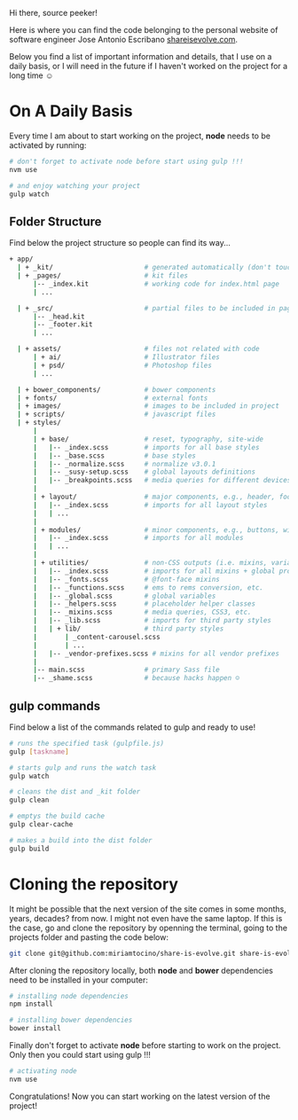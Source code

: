 Hi there, source peeker!

Here is where you can find the code belonging to the personal website of software engineer Jose Antonio Escribano [shareisevolve.com](http://shareisevolve.com/).

Below you find a list of important information and details, that I use on a daily basis, or I will need in the future if I haven't worked on the project for a long time ☺

On A Daily Basis
=======

Every time I am about to start working on the project, **node** needs to be activated by running:

```bash
# don't forget to activate node before start using gulp !!!
nvm use

# and enjoy watching your project
gulp watch
```

## Folder Structure

Find below the project structure so people can find its way...

```bash
+ app/
  | + _kit/                       # generated automatically (don't touch when developing)
  | + _pages/                     # kit files
      |-- _index.kit              # working code for index.html page
      | ...

  | + _src/                       # partial files to be included in pages (includes)
      |-- _head.kit
      |-- _footer.kit
      | ...

  | + assets/                     # files not related with code
      | + ai/                     # Illustrator files
      | + psd/                    # Photoshop files
      | ...

  | + bower_components/           # bower components
  | + fonts/                      # external fonts
  | + images/                     # images to be included in project
  | + scripts/                    # javascript files
  | + styles/
      |
      | + base/                   # reset, typography, site-wide
      |   |-- _index.scss         # imports for all base styles
      |   |-- _base.scss          # base styles
      |   |-- _normalize.scss     # normalize v3.0.1
      |   |-- _susy-setup.scss    # global layouts definitions
      |   |-- _breakpoints.scss   # media queries for different devices
      |
      | + layout/                 # major components, e.g., header, footer etc.
      |   |-- _index.scss         # imports for all layout styles
      |   | ...
      |
      | + modules/                # minor components, e.g., buttons, widgets etc.
      |   |-- _index.scss         # imports for all modules
      |   | ...
      |
      | + utilities/              # non-CSS outputs (i.e. mixins, variables) & non-modules
      |   |-- _index.scss         # imports for all mixins + global project variables
      |   |-- _fonts.scss         # @font-face mixins
      |   |-- _functions.scss     # ems to rems conversion, etc.
      |   |-- _global.scss        # global variables
      |   |-- _helpers.scss       # placeholder helper classes
      |   |-- _mixins.scss        # media queries, CSS3, etc.
      |   |-- _lib.scss           # imports for third party styles
      |   | + lib/                # third party styles
      |       | _content-carousel.scss
      |       | ...
      |   |-- _vendor-prefixes.scss # mixins for all vendor prefixes
      |
      |-- main.scss               # primary Sass file
      |-- _shame.scss             # because hacks happen ☺
```

## gulp commands

Find below a list of the commands related to gulp and ready to use!

```bash
# runs the specified task (gulpfile.js)
gulp [taskname]

# starts gulp and runs the watch task
gulp watch

# cleans the dist and _kit folder
gulp clean

# emptys the build cache
gulp clear-cache

# makes a build into the dist folder
gulp build
```

Cloning the repository
=======

It might be possible that the next version of the site comes in some months, years, decades? from now. I might not even have the same laptop. If this is the case, go and clone the repository by openning the terminal, going to the projects folder and pasting the code below:

```bash
git clone git@github.com:miriamtocino/share-is-evolve.git share-is-evolve
```

After cloning the repository locally, both **node** and **bower** dependencies need to be installed in your computer:

```bash
# installing node dependencies
npm install

# installing bower dependencies
bower install
```

Finally don't forget to activate **node** before starting to work on the project. Only then you could start using gulp !!!

```bash
# activating node
nvm use
```

Congratulations! Now you can start working on the latest version of the project!